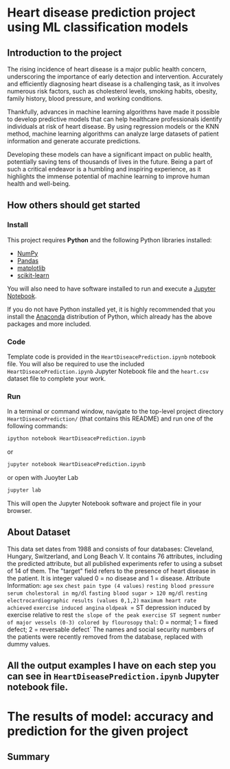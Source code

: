 # Heart disease prediction project using ML classification models
## Introduction to the project 
The rising incidence of heart disease is a major public health concern, underscoring the importance of early detection and intervention. Accurately and efficiently diagnosing heart disease is a challenging task, as it involves numerous risk factors, such as cholesterol levels, smoking habits, obesity, family history, blood pressure, and working conditions.

Thankfully, advances in machine learning algorithms have made it possible to develop predictive models that can help healthcare professionals identify individuals at risk of heart disease. By using regression models or the KNN method, machine learning algorithms can analyze large datasets of patient information and generate accurate predictions.

Developing these models can have a significant impact on public health, potentially saving tens of thousands of lives in the future. Being a part of such a critical endeavor is a humbling and inspiring experience, as it highlights the immense potential of machine learning to improve human health and well-being.
## How others should get started 
### Install

This project requires **Python** and the following Python libraries installed:

- [NumPy](http://www.numpy.org/)
- [Pandas](http://pandas.pydata.org/)
- [matplotlib](http://matplotlib.org/)
- [scikit-learn](http://scikit-learn.org/stable/)

You will also need to have software installed to run and execute a [Jupyter Notebook](http://jupyter.org/install.html).

If you do not have Python installed yet, it is highly recommended that you install the [Anaconda](https://www.anaconda.com/download/) distribution of Python, which already has the above packages and more included. 

### Code

Template code is provided in the `HeartDiseacePrediction.ipynb` notebook file. You will also be required to use the included `HeartDiseacePrediction.ipynb` 
Jupyter Notebook  file and the `heart.csv` dataset file to complete your work.

### Run

In a terminal or command window, navigate to the top-level project directory `HeartDiseacePrediction/` (that contains this README) and run one of the following commands:
```bash
ipython notebook HeartDiseacePrediction.ipynb
```  
or
```bash
jupyter notebook HeartDiseacePrediction.ipynb
```
or open with Juoyter Lab
```bash
jupyter lab
```

This will open the Jupyter Notebook software and project file in your browser.

## About Dataset
This data set dates from 1988 and consists of four databases: Cleveland, Hungary, Switzerland, and Long Beach V. It contains 76 attributes, including the predicted attribute, but all published experiments refer to using a subset of 14 of them. The "target" field refers to the presence of heart disease in the patient. It is integer valued 0 = no disease and 1 = disease.
Attribute Information:
`age`
`sex`
`chest pain type (4 values)`
`resting blood pressure`
`serum cholestoral in mg/dl`
`fasting blood sugar > 120 mg/dl`
`resting electrocardiographic results (values 0,1,2)`
`maximum heart rate achieved`
`exercise induced angina`
`oldpeak `= ST depression induced by exercise relative to rest
`the slope of the peak exercise ST segment`
`number of major vessels (0-3) colored by flourosopy`
`thal`: 0 = normal; 1 = fixed defect; 2 = reversable defect`
The names and social security numbers of the patients were recently removed from the database, replaced with dummy values.

## All the output examples I have on each step you can see in  `HeartDiseasePrediction.ipynb` Jupyter notebook file.
# The results of model: accuracy and prediction for the given project
## Summary

